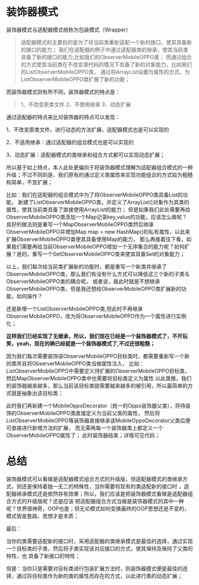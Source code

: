 # 装饰器模式
装饰器模式与适配器模式统称为包装模式（Wrapper）

>适配器模式的主要目的是为了将当前类重新适配一个新的接口，使其具备新的接口的能力；
我们在适配器的例子中通过适配器类的继承，使其当前类具备了新的接口的能力,比如我们的ObserverMobileOPPO类；
而通过组合的方式使其当前类在不改变源代码的情况下具备了新的对象能力，比如我们的ListObserverMobileOPPO类，
通过将ArrayList设置为属性的方式，为ListObserverMobileOPPO类扩展了新的功能；

而装饰器模式则有所不同，装饰器模式的特点是：
>1、不改变原类文件 2、不使用继承 3、动态扩展
 
 通过适配器的特点来比对装饰器的特点可以发现：
 
 1、不改变原类文件，进行动态的方法扩展，适配器模式也是可以实现的
 
 2、不适用继承：通过适配器的组合模式也是可以实现的
 
 3、动态扩展：适配器模式的类继承和组合方式都可以实现动态扩展；
 
 所以基于如上特点，本人此处更偏向于将装饰器模式理解为适配器组合模式的一种升级；不过不同的是，我们原有的通过定义类属性来实现功能组合的方式较为粗糙和简单，不宜扩展；
 
比如：我们在适配器的组合模式中为了将ObserverMobileOPPO类具备List的功能，
新建了ListObserverMobileOPPO类，并定义了ArrayList()对象作为其类的属性，使其当前类具备了直接使用ArrayList的能力；
但是如果我们此处需要再给ObserverMobileOPPO类添加一个Map记录key,value的功能，应该怎么做呢？
良好的做法则是重写一个MapObserverMobileOPPO类然后继承ObserverMobileOPPO并增加Map map = new HashMap()的私有属性，以此来扩展ObserverMobileOPPO类使其具备使用Map的能力，
那么再接着往下看，如果我们需要再给当前ObserverMobileOPPO增加一个无序集合的能力呢？如何扩展？是的，重写一个SetObserverMobileOPPO类来使其具备Set的对象能力；

以上，我们每次给当前类扩展新的功能时，都是重写一个新类并继承了ObserverMobileOPPO类，那么我们有没有什么方式可以降低这三个新的子类与ObserverMobileOPPO类的耦合呢，
或者说，我此时就是不想继承ObserverMobileOPPO类，但是我还想给ObserverMobileOPPO类扩展新的功能，如何操作？

还是新增一个ListObserverMobileOPPO类,但此时不再继承ObserverMobileOPPO，改为将ObserverMobileOPPO作为一个属性进行实例化；

**这样我们已经实现了无继承，所以，我们现在已经是一个装饰器模式了，不开玩笑，yeah，现在的确已经就是一个装饰器模式了,不过还很粗糙；**

因为我们每次需要装饰该ObserverMobileOPPO目标类时，都需要重新写一个新的类并且将ObserverMobileOPPO类当做属性注入，
比如：ListObserverMobileOPPO中需要定义待扩展的ObserverMobileOPPO目标类，然后MapObserverMobileOPPO类中也需要将目标类定义为属性
以此类推，我们的装饰器越来越多，那么当前该目标类就需要越来越多的被引用，所以最简单的方式就是抽象出该目标类；

此时我们再新建一个MobileOppoDecorator（统一的Oppo装饰器父类），将待装饰的ObserverMobileOPPO类直接定义为当前父类的属性，
然后将ListObserverMobileOPPO等装饰器直接继承该MobileOppoDecorator父类后便可直接进行新增方法的扩展，
而无需再每一个装饰器类上都定义一个ObserverMobileOPPO属性了；
此时装饰器结束；详情可见代码；


# 总结
装饰器模式可以看做是适配器模式组合方式的升级版，但适配器模式的类继承方式，则还是保持着独一无二的特殊性，当你需要将现有的类适配新的接口时
，适配器继承模式还是依然存有效果；所以，我们应该是把装饰器模式看做是适配器组合方式的升级版呢？还是应该
把适配器组合方式当做是装饰器模式的其中一种呢？世界很神奇，OOP也是；但无论模式如何变换最终的OOP思想还是不变的，模式皆是套路，思想才是本质；

最后：

当你的类需要适配新的接口时，采用适配器的类继承模式是最佳的选择，通过实现一个目标类的子类，然后将子类实现该对应接口的方式，使其保持及保持了父类的特性，也
具备了新接口的特性；


但是：当你只是需要对目标类进行包装扩展方法时，则装饰器模式便是最佳的选择，通过将目标类作为新的类的属性而存在的方式，以此进行类的动态扩展；
